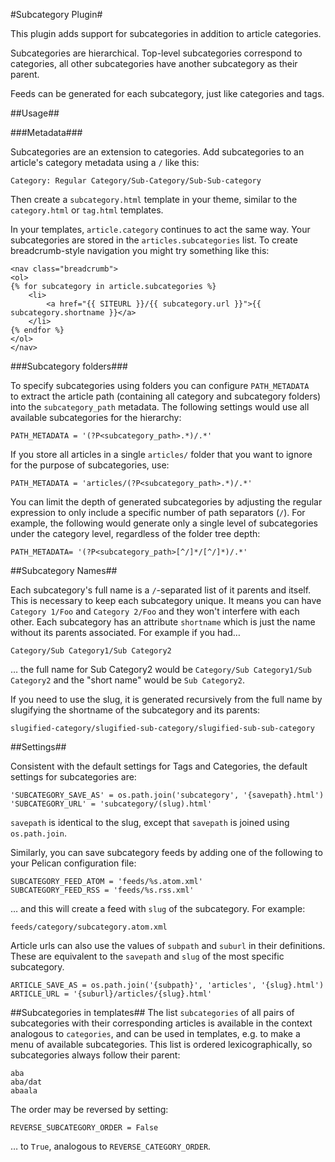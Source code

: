 #Subcategory Plugin#

This plugin adds support for subcategories in addition to article categories.

Subcategories are hierarchical. Top-level subcategories correspond to categories,
all other subcategories have another subcategory as their parent.

Feeds can be generated for each subcategory, just like categories and tags.

##Usage##

###Metadata###

Subcategories are an extension to categories. Add subcategories to an article's
category metadata using a `/` like this:

    Category: Regular Category/Sub-Category/Sub-Sub-category

Then create a `subcategory.html` template in your theme, similar to the
`category.html` or `tag.html` templates.

In your templates, `article.category` continues to act the same way. Your
subcategories are stored in the `articles.subcategories` list. To create
breadcrumb-style navigation you might try something like this:

    <nav class="breadcrumb">
    <ol>
    {% for subcategory in article.subcategories %}
        <li>
            <a href="{{ SITEURL }}/{{ subcategory.url }}">{{ subcategory.shortname }}</a>
        </li>
    {% endfor %}
    </ol>
    </nav>

###Subcategory folders###

To specify subcategories using folders you can configure `PATH_METADATA`  
to extract the article path (containing all category and subcategory folders) 
into the `subcategory_path` metadata. The following settings would use all available 
subcategories for the hierarchy:

    PATH_METADATA = '(?P<subcategory_path>.*)/.*'

If you store all articles in a single `articles/` folder that you want to ignore for the purpose of subcategories, use:

    PATH_METADATA = 'articles/(?P<subcategory_path>.*)/.*'

You can limit the depth of generated subcategories by adjusting the regular expression
to only include a specific number of path separators (`/`). For example, the following 
would generate only a single level of subcategories under the category level,
regardless of the folder tree depth:

    PATH_METADATA= '(?P<subcategory_path>[^/]*/[^/]*)/.*'

##Subcategory Names##

Each subcategory's full name is a `/`-separated list of it parents and itself.
This is necessary to keep each subcategory unique. It means you can have
`Category 1/Foo` and `Category 2/Foo` and they won't interfere with each other.
Each subcategory has an attribute `shortname` which is just the name without
its parents associated. For example if you had…

    Category/Sub Category1/Sub Category2

… the full name for Sub Category2 would be `Category/Sub Category1/Sub Category2` and
the "short name" would be `Sub Category2`.

If you need to use the slug, it is generated recursively from the full name by slugifying the shortname of the
subcategory and its parents:

    slugified-category/slugified-sub-category/slugified-sub-sub-category

##Settings##

Consistent with the default settings for Tags and Categories, the default
settings for subcategories are:

    'SUBCATEGORY_SAVE_AS' = os.path.join('subcategory', '{savepath}.html')
    'SUBCATEGORY_URL' = 'subcategory/(slug).html'

`savepath` is identical to the slug, except that `savepath` is joined using `os.path.join`.

Similarly, you can save subcategory feeds by adding one of the following
to your Pelican configuration file:

    SUBCATEGORY_FEED_ATOM = 'feeds/%s.atom.xml'
    SUBCATEGORY_FEED_RSS = 'feeds/%s.rss.xml'

… and this will create a feed with `slug` of the subcategory. For example:

    feeds/category/subcategory.atom.xml

Article urls can also use the values of `subpath` and `suburl` in their
definitions. These are equivalent to the `savepath` and `slug` of the most
specific subcategory.

    ARTICLE_SAVE_AS = os.path.join('{subpath}', 'articles', '{slug}.html')
    ARTICLE_URL = '{suburl}/articles/{slug}.html'

##Subcategories in templates##
The list `subcategories` of all pairs of subcategories with their corresponding articles is available in the context
analogous to `categories`, and can be used in templates, e.g. to make a menu of available subcategories.
This list is ordered lexicographically, so subcategories always follow their parent:

    aba
    aba/dat
    abaala

The order may be reversed by setting:

    REVERSE_SUBCATEGORY_ORDER = False

… to `True`, analogous to `REVERSE_CATEGORY_ORDER`.